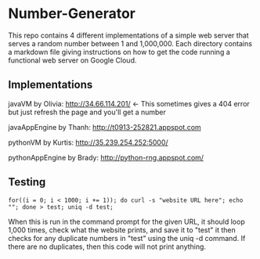 # Number-Generator
This repo contains 4 different implementations of a simple web server that serves a random number between 1 and 1,000,000. Each directory contains a markdown file giving instructions on how to get the code running a functional web server on Google Cloud.

## Implementations

javaVM by Olivia: http://34.66.114.201/ <- This sometimes gives a 404 error but just refresh the page and you'll get a number

javaAppEngine by Thanh: http://t0913-252821.appspot.com

pythonVM by Kurtis: http://35.239.254.252:5000/

pythonAppEngine by Brady: http://python-rng.appspot.com/

## Testing

```for((i = 0; i < 1000; i += 1)); do curl -s "website URL here"; echo ""; done > test; uniq -d test;```

When this is run in the command prompt for the given URL, it should loop 1,000 times, check what the website prints, and save it to "test"
it then checks for any duplicate numbers in "test" using the uniq -d command. If there are no duplicates, then this code will not print anything.
